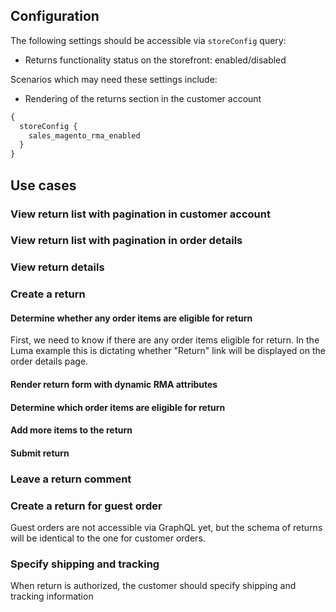 ## Configuration 

The following settings should be accessible via `storeConfig` query:
- Returns functionality status on the storefront: enabled/disabled

Scenarios which may need these settings include:
- Rendering of the returns section in the customer account

```graphql
{
  storeConfig {
    sales_magento_rma_enabled
  }
}
```

## Use cases

### View return list with pagination in customer account

### View return list with pagination in order details

### View return details

### Create a return

#### Determine whether any order items are eligible for return

First, we need to know if there are any order items eligible for return. In the Luma example this is dictating whether "Return" link will be displayed on the order details page.

#### Render return form with dynamic RMA attributes

#### Determine which order items are eligible for return

#### Add more items to the return

#### Submit return

### Leave a return comment

### Create a return for guest order

Guest orders are not accessible via GraphQL yet, but the schema of returns will be identical to the one for customer orders.

### Specify shipping and tracking

When return is authorized, the customer should specify shipping and tracking information
